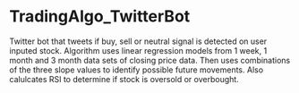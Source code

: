 # TradingAlgo_TwitterBot
Twitter bot that tweets if buy, sell or neutral signal is detected on user inputed stock. Algorithm uses linear regression models from 1 week, 1 month and 3 month data sets of closing price data. Then uses combinations of the three slope values to identify possible future movements. Also calulcates RSI to determine if stock is oversold or overbought.
